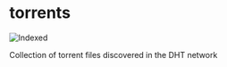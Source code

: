 torrents 
========
![Indexed](https://img.shields.io/badge/indexed-3981-blue)

Collection of torrent files discovered in the DHT network
